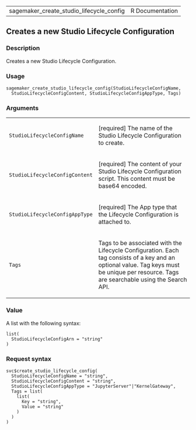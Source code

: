 <table style="width: 100%;">
<tbody>
<tr class="odd">
<td>sagemaker_create_studio_lifecycle_config</td>
<td style="text-align: right;">R Documentation</td>
</tr>
</tbody>
</table>

## Creates a new Studio Lifecycle Configuration

### Description

Creates a new Studio Lifecycle Configuration.

### Usage

    sagemaker_create_studio_lifecycle_config(StudioLifecycleConfigName,
      StudioLifecycleConfigContent, StudioLifecycleConfigAppType, Tags)

### Arguments

<table>
<colgroup>
<col style="width: 35%" />
<col style="width: 65%" />
</colgroup>
<tbody>
<tr class="odd">
<td><code
id="sagemaker_create_studio_lifecycle_config_:_StudioLifecycleConfigName">StudioLifecycleConfigName</code></td>
<td><p>[required] The name of the Studio Lifecycle Configuration to
create.</p></td>
</tr>
<tr class="even">
<td><code
id="sagemaker_create_studio_lifecycle_config_:_StudioLifecycleConfigContent">StudioLifecycleConfigContent</code></td>
<td><p>[required] The content of your Studio Lifecycle Configuration
script. This content must be base64 encoded.</p></td>
</tr>
<tr class="odd">
<td><code
id="sagemaker_create_studio_lifecycle_config_:_StudioLifecycleConfigAppType">StudioLifecycleConfigAppType</code></td>
<td><p>[required] The App type that the Lifecycle Configuration is
attached to.</p></td>
</tr>
<tr class="even">
<td><code
id="sagemaker_create_studio_lifecycle_config_:_Tags">Tags</code></td>
<td><p>Tags to be associated with the Lifecycle Configuration. Each tag
consists of a key and an optional value. Tag keys must be unique per
resource. Tags are searchable using the Search API.</p></td>
</tr>
</tbody>
</table>

### Value

A list with the following syntax:

    list(
      StudioLifecycleConfigArn = "string"
    )

### Request syntax

    svc$create_studio_lifecycle_config(
      StudioLifecycleConfigName = "string",
      StudioLifecycleConfigContent = "string",
      StudioLifecycleConfigAppType = "JupyterServer"|"KernelGateway",
      Tags = list(
        list(
          Key = "string",
          Value = "string"
        )
      )
    )
